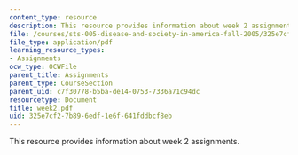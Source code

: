 ```yaml
---
content_type: resource
description: This resource provides information about week 2 assignments.
file: /courses/sts-005-disease-and-society-in-america-fall-2005/325e7cf27b896edf1e6f641fddbcf8eb_week2.pdf
file_type: application/pdf
learning_resource_types:
- Assignments
ocw_type: OCWFile
parent_title: Assignments
parent_type: CourseSection
parent_uid: c7f30778-b5ba-de14-0753-7336a71c94dc
resourcetype: Document
title: week2.pdf
uid: 325e7cf2-7b89-6edf-1e6f-641fddbcf8eb
---
```

This resource provides information about week 2 assignments.

